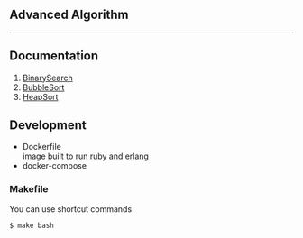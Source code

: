 ## Advanced Algorithm 

***
## Documentation
1. [BinarySearch](./_doc/binary_search.md)
2. [BubbleSort](./_doc/bubblesort.md.md)
3. [HeapSort](./_doc/heapsort.md.md)

## Development
* Dockerfile  
image built to run ruby ​​and erlang
* docker-compose   
### Makefile  
You can use shortcut commands

<!-- open shell terminal of docker -->
```shell
$ make bash
```

